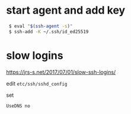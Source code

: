 # start agent and add key

```bash
 $ eval "$(ssh-agent -s)"
 $ ssh-add -K ~/.ssh/id_ed25519
 ```

 # slow logins

 https://jrs-s.net/2017/07/01/slow-ssh-logins/


 edit `etc/ssh/sshd_config`

set

```
UseDNS no
```
